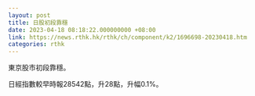 ```yaml
---
layout: post
title: 日股初段靠穩
date: 2023-04-18 08:18:22.000000000 +08:00
link: https://news.rthk.hk/rthk/ch/component/k2/1696698-20230418.htm
categories: rthk
---
```


東京股市初段靠穩。

日經指數較早時報28542點，升28點，升幅0.1%。
